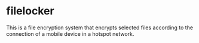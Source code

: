 # filelocker
This is a file encryption system that encrypts selected files according to the connection of a mobile device in a hotspot network. 
